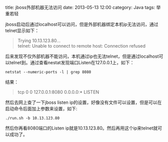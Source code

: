 title: jboss外部机器无法访问
date: 2013-05-13 12:00
category: Java
tags: 举重若轻

jboss启动后通过localhost可以访问，但是外部机器绑定本机ip无法访问，通过telnet显示如下：

> Trying 10.13.123.80...     
> telnet: Unable to connect to remote host: Connection refused   

后来发现不仅外部机器不能访问，本机通过ip也无法telnet，但是通过localhost可以telnet到。通过查看nestat发现端口Listen在127.0.0.1上，如下：

    netstat --numeric-ports -l | grep 8080     

结果：

> tcp        0      0 127.0.0.1:8080          0.0.0.0:*               LISTEN

然后去网上查了一下jboss listen ip的设置，好像没有文件可以设置，但是可以在启动命令后面加上参数来设置，如下:

    ./run.sh -b 10.13.123.80

然后你再看8080端口的Listen ip就是10.13.123.80。然后再用这个ip来telnet就可以成功了。
